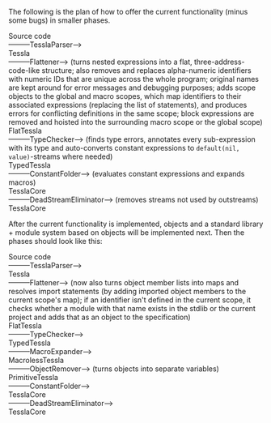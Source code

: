 The following is the plan of how to offer the current functionality (minus some bugs) in smaller phases.

Source code  
———TesslaParser—>  
Tessla  
———Flattener—> (turns nested expressions into a flat, three-address-code-like structure; also removes and replaces alpha-numeric identifiers with numeric IDs that are unique across the whole program; original names are kept around for error messages and debugging purposes; adds scope objects to the global and macro scopes, which map identifiers to their associated expressions (replacing the list of statements), and produces errors for conflicting definitions in the same scope; block expressions are removed and hoisted into the surrounding macro scope or the global scope)  
FlatTessla  
———TypeChecker—> (finds type errors, annotates every sub-expression with its type and auto-converts constant expressions to `default(nil, value)`-streams where needed)  
TypedTessla  
———ConstantFolder—> (evaluates constant expressions and expands macros)  
TesslaCore  
———DeadStreamEliminator—> (removes streams not used by outstreams)  
TesslaCore

After the current functionality is implemented, objects and a standard library + module system based on objects will be implemented next. Then the phases should look like this:

Source code  
———TesslaParser—>  
Tessla  
———Flattener—> (now also turns object member lists into maps and resolves import statements (by adding imported object members to the current scope's map); if an identifier isn't defined in the current scope, it checks whether a module with that name exists in the stdlib or the current project and adds that as an object to the specification)  
FlatTessla  
———TypeChecker—>  
TypedTessla  
———MacroExpander—>  
MacrolessTessla  
———ObjectRemover—> (turns objects into separate variables)  
PrimitiveTessla  
———ConstantFolder—>  
TesslaCore  
———DeadStreamEliminator—>  
TesslaCore
